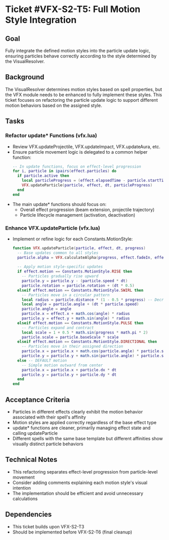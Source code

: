 # Ticket #VFX-S2-T5: Full Motion Style Integration

## Goal
Fully integrate the defined motion styles into the particle update logic, ensuring particles behave correctly according to the style determined by the VisualResolver.

## Background
The VisualResolver determines motion styles based on spell properties, but the VFX module needs to be enhanced to fully implement these styles. This ticket focuses on refactoring the particle update logic to support different motion behaviors based on the assigned style.

## Tasks

### Refactor update* Functions (vfx.lua)
- Review VFX.updateProjectile, VFX.updateImpact, VFX.updateAura, etc.
- Ensure particle movement logic is delegated to a common helper function:
  ```lua
  -- In update functions, focus on effect-level progression
  for i, particle in ipairs(effect.particles) do
    if particle.active then
      local particleProgress = (effect.elapsedTime - particle.startTime) / particle.lifespan
      VFX.updateParticle(particle, effect, dt, particleProgress)
    end
  end
  ```
- The main update* functions should focus on:
  - Overall effect progression (beam extension, projectile trajectory)
  - Particle lifecycle management (activation, deactivation)

### Enhance VFX.updateParticle (vfx.lua)
- Implement or refine logic for each Constants.MotionStyle:
  ```lua
  function VFX.updateParticle(particle, effect, dt, progress)
    -- Base updates common to all styles
    particle.alpha = VFX.calculateAlpha(progress, effect.fadeIn, effect.fadeOut)
    
    -- Apply motion style-specific updates
    if effect.motion == Constants.MotionStyle.RISE then
      -- Particles gradually rise upward
      particle.y = particle.y - (particle.speed * dt)
      particle.rotation = particle.rotation + (dt * 0.5)
    elseif effect.motion == Constants.MotionStyle.SWIRL then
      -- Particles move in a circular pattern
      local radius = particle.distance * (1 - 0.5 * progress) -- Decreasing radius
      local angle = particle.angle + (dt * particle.speed)
      particle.angle = angle
      particle.x = effect.x + math.cos(angle) * radius
      particle.y = effect.y + math.sin(angle) * radius
    elseif effect.motion == Constants.MotionStyle.PULSE then
      -- Particles expand and contract
      local scale = 1 + 0.5 * math.sin(progress * math.pi * 2)
      particle.scale = particle.baseScale * scale
    elseif effect.motion == Constants.MotionStyle.DIRECTIONAL then
      -- Particles move in their assigned direction
      particle.x = particle.x + math.cos(particle.angle) * particle.speed * dt
      particle.y = particle.y + math.sin(particle.angle) * particle.speed * dt
    else -- DEFAULT motion
      -- Simple motion outward from center
      particle.x = particle.x + particle.dx * dt
      particle.y = particle.y + particle.dy * dt
    end
  end
  ```

## Acceptance Criteria
- Particles in different effects clearly exhibit the motion behavior associated with their spell's affinity
- Motion styles are applied correctly regardless of the base effect type
- update* functions are cleaner, primarily managing effect state and calling updateParticle
- Different spells with the same base template but different affinities show visually distinct particle behaviors

## Technical Notes
- This refactoring separates effect-level progression from particle-level movement
- Consider adding comments explaining each motion style's visual intention
- The implementation should be efficient and avoid unnecessary calculations

## Dependencies
- This ticket builds upon VFX-S2-T3
- Should be implemented before VFX-S2-T6 (final cleanup)